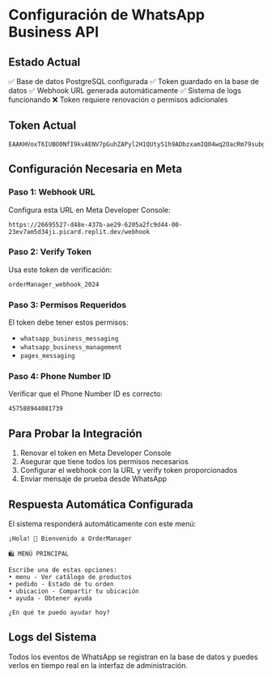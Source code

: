 # Configuración de WhatsApp Business API

## Estado Actual
✅ Base de datos PostgreSQL configurada
✅ Token guardado en la base de datos
✅ Webhook URL generada automáticamente
✅ Sistema de logs funcionando
❌ Token requiere renovación o permisos adicionales

## Token Actual
```
EAAKHVoxT6IUBO0NfI9kvAENV7pGuhZAPyl2H1QUtyS1h9ADbzxamIQ04wq2OacRm79subgUHUwFkhJplUmHNA6huA6HtvhjFgJuVmP9kBbkQsacew8OtuOYtJZAOlSvdZCAeNhQ2VS5zuWi3rkBXGzX8TvqxgBa6oc16fMZAJjf7dUYHZB2U561Mz17s649L83Df1ms0HVsMe58aqwEjH1KXo1ZB9WZATtwwE9SvWdTO5DFVmZA5vIUyAGOE38vqwgZDZD
```

## Configuración Necesaria en Meta

### Paso 1: Webhook URL
Configura esta URL en Meta Developer Console:
```
https://26695527-d48e-437b-ae29-6205a2fc9d44-00-23ev7am5d34ji.picard.replit.dev/webhook
```

### Paso 2: Verify Token
Usa este token de verificación:
```
orderManager_webhook_2024
```

### Paso 3: Permisos Requeridos
El token debe tener estos permisos:
- `whatsapp_business_messaging`
- `whatsapp_business_management`
- `pages_messaging`

### Paso 4: Phone Number ID
Verificar que el Phone Number ID es correcto:
```
457588944081739
```

## Para Probar la Integración

1. Renovar el token en Meta Developer Console
2. Asegurar que tiene todos los permisos necesarios
3. Configurar el webhook con la URL y verify token proporcionados
4. Enviar mensaje de prueba desde WhatsApp

## Respuesta Automática Configurada

El sistema responderá automáticamente con este menú:
```
¡Hola! 👋 Bienvenido a OrderManager

🛍️ MENÚ PRINCIPAL

Escribe una de estas opciones:
• menu - Ver catálogo de productos
• pedido - Estado de tu orden
• ubicacion - Compartir tu ubicación
• ayuda - Obtener ayuda

¿En qué te puedo ayudar hoy?
```

## Logs del Sistema

Todos los eventos de WhatsApp se registran en la base de datos y puedes verlos en tiempo real en la interfaz de administración.